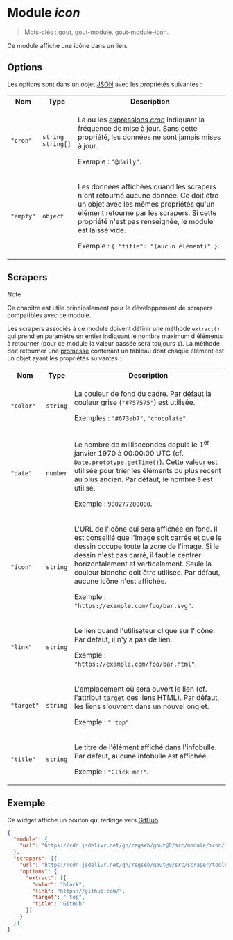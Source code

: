 # Module _icon_

> Mots-clés : gout, gout-module, gout-module-icon.

Ce module affiche une icône dans un lien.

## Options

Les options sont dans un objet
[JSON](https://www.json.org/json-fr.html "JavaScript Object Notation") avec les
propriétés suivantes :

<table>
  <tr>
    <th>Nom</th>
    <th>Type</th>
    <th>Description</th>
  </tr>
  <tr>
    <td><code>"cron"</code></td>
    <td><code>string</code><br /><code>string[]</code></td>
    <td>
      <p>
        La ou les
        <a href="https://www.npmjs.com/package/cronnor#expression-cron">expressions
        <em>cron</em></a> indiquant la fréquence de mise à jour. Sans cette
        propriété, les données ne sont jamais mises à jour.
      </p>
      <p>
        Exemple : <code>"@daily"</code>.
      </p>
    </td>
  </tr>
  <tr>
    <td><code>"empty"</code></td>
    <td><code>object</code></td>
    <td>
      <p>
        Les données affichées quand les scrapers n'ont retourné aucune donnée.
        Ce doit être un objet avec les mêmes propriétés qu'un élément retourné
        par les scrapers. Si cette propriété n'est pas renseignée, le module est
        laissé vide.
      </p>
      <p>
        Exemple : <code>{ "title": "(aucun élément)" }</code>.
      </p>
    </td>
  </tr>
</table>

## Scrapers

> [!NOTE]
> Ce chapitre est utile principalement pour le développement de scrapers
> compatibles avec ce module.

Les scrapers associés à ce module doivent définir une méthode `extract()` qui
prend en paramètre un entier indiquant le nombre maximum d'éléments à retourner
(pour ce module la valeur passée sera toujours `1`). La méthode doit retourner
une
[promesse](https://developer.mozilla.org/Web/JavaScript/Reference/Global_Objects/Promise)
contenant un tableau dont chaque élément est un objet ayant les propriétés
suivantes :

<table>
  <tr>
    <th>Nom</th>
    <th>Type</th>
    <th>Description</th>
  </tr>
  <tr>
    <td><code>"color"</code></td>
    <td><code>string</code></td>
    <td>
      <p>
        La
        <a href="https://developer.mozilla.org/CSS/color_value">couleur</a> de
        fond du cadre. Par défaut la couleur grise (<code>"#757575"</code>) est
        utilisée.
      </p>
      <p>
        Exemples : <code>"#673ab7"</code>, <code>"chocolate"</code>.
      </p>
    </td>
  </tr>
  <tr>
    <td><code>"date"</code></td>
    <td><code>number</code></td>
    <td>
      <p>
        Le nombre de millisecondes depuis le 1<sup>er</sup> janvier 1970 à
        00:00:00 UTC (cf.
        <a href="https://developer.mozilla.org/JavaScript/Reference/Global_Objects/Date/getTime"><code>Date.prototype.getTime()</code></a>).
        Cette valeur est utilisée pour trier les éléments du plus récent au plus
        ancien. Par défaut, le nombre <code>0</code> est utilisé.
      </p>
      <p>
        Exemple : <code>900277200000</code>.
      </p>
    </td>
  </tr>
  <tr>
    <td><code>"icon"</code></td>
    <td><code>string</code></td>
    <td>
      <p>
        L'URL de l'icône qui sera affichée en fond. Il est conseillé que l'image
        soit carrée et que le dessin occupe toute la zone de l'image. Si le
        dessin n'est pas carré, il faut le centrer horizontalement et
        verticalement. Seule la couleur blanche doit être utilisée. Par défaut,
        aucune icône n'est affichée.
      </p>
      <p>
        Exemple : <code>"https://example.com/foo/bar.svg"</code>.
      </p>
    </td>
  </tr>
  <tr>
    <td><code>"link"</code></td>
    <td><code>string</code></td>
    <td>
      <p>
        Le lien quand l'utilisateur clique sur l'icône. Par défaut, il n'y a pas
        de lien.
      </p>
      <p>
        Exemple : <code>"https://example.com/foo/bar.html"</code>.
      </p>
    </td>
  </tr>
  <tr>
    <td><code>"target"</code></td>
    <td><code>string</code></td>
    <td>
      <p>
        L'emplacement où sera ouvert le lien (cf. l'attribut
        <a href="https://developer.mozilla.org/HTML/Element/a#attr-target"><code>target</code></a>
        des liens HTML). Par défaut, les liens s'ouvrent dans un nouvel onglet.
      </p>
      <p>
        Exemple : <code>"_top"</code>.
      </p>
    </td>
  </tr>
  <tr>
    <td><code>"title"</code></td>
    <td><code>string</code></td>
    <td>
      <p>
        Le titre de l'élément affiché dans l'infobulle. Par défaut, aucune
        infobulle est affichée.
      </p>
      <p>
        Exemple : <code>"Click me!"</code>.
      </p>
    </td>
  </tr>
</table>

## Exemple

Ce widget affiche un bouton qui redirige vers [GitHub](https://github.com/).

```JSON
{
  "module": {
    "url": "https://cdn.jsdelivr.net/gh/regseb/gout@0/src/module/icon/icon.js"
  },
  "scrapers": [{
    "url": "https://cdn.jsdelivr.net/gh/regseb/gout@0/src/scraper/tools/repeater/repeater.js",
    "options": {
      "extract": [{
        "color": "black",
        "link": "https://github.com/",
        "target": "_top",
        "title": "GitHub"
      }]
    }
  }]
}
```
